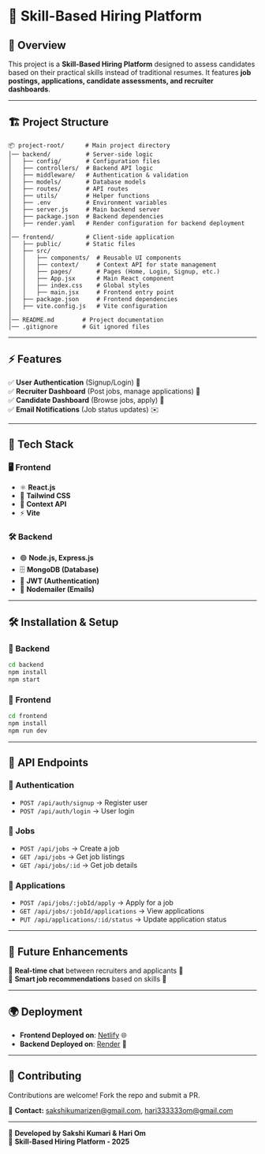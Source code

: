 # 🚀 Skill-Based Hiring Platform

## 📌 Overview

This project is a **Skill-Based Hiring Platform** designed to assess candidates based on their practical skills instead of traditional resumes. It features **job postings, applications, candidate assessments, and recruiter dashboards**.

---

## 🏗 Project Structure

```
📦 project-root/      # Main project directory
│── backend/          # Server-side logic
│   ├── config/       # Configuration files
│   ├── controllers/  # Backend API logic
│   ├── middleware/   # Authentication & validation
│   ├── models/       # Database models
│   ├── routes/       # API routes
│   ├── utils/        # Helper functions
│   ├── .env          # Environment variables
│   ├── server.js     # Main backend server
│   ├── package.json  # Backend dependencies
│   ├── render.yaml   # Render configuration for backend deployment
│
│── frontend/         # Client-side application
│   ├── public/       # Static files
│   ├── src/
│   │   ├── components/  # Reusable UI components
│   │   ├── context/     # Context API for state management
│   │   ├── pages/       # Pages (Home, Login, Signup, etc.)
│   │   ├── App.jsx      # Main React component
│   │   ├── index.css    # Global styles
│   │   ├── main.jsx     # Frontend entry point
│   ├── package.json     # Frontend dependencies
│   ├── vite.config.js   # Vite configuration
│
│── README.md        # Project documentation
│── .gitignore       # Git ignored files
```

---

## ⚡ Features

✅ **User Authentication** (Signup/Login) 🔐  
✅ **Recruiter Dashboard** (Post jobs, manage applications) 🏢  
✅ **Candidate Dashboard** (Browse jobs, apply) 🎯  
✅ **Email Notifications** (Job status updates) ✉️

---

## 🚀 Tech Stack

### 🖥️ Frontend

- ⚛ **React.js**
- 🎨 **Tailwind CSS**
- 🔄 **Context API**
- ⚡ **Vite**

### 🛠 Backend

- 🟢 **Node.js, Express.js**
- 🗄 **MongoDB (Database)**
- 🔑 **JWT (Authentication)**
- 📩 **Nodemailer (Emails)**

---

## 🛠 Installation & Setup

### 📌 Backend

```sh
cd backend
npm install
npm start
```

### 📌 Frontend

```sh
cd frontend
npm install
npm run dev
```

---

## 📌 API Endpoints

### 🔐 Authentication

- `POST /api/auth/signup` → Register user
- `POST /api/auth/login` → User login

### 💼 Jobs

- `POST /api/jobs` → Create a job
- `GET /api/jobs` → Get job listings
- `GET /api/jobs/:id` → Get job details

### 📄 Applications

- `POST /api/jobs/:jobId/apply` → Apply for a job
- `GET /api/jobs/:jobId/applications` → View applications
- `PUT /api/applications/:id/status` → Update application status

---

## 🔮 Future Enhancements

🚀 **Real-time chat** between recruiters and applicants 💬  
🚀 **Smart job recommendations** based on skills 🤖

---

## 🌍 Deployment

- **Frontend Deployed on**: [Netlify](https://easy-hire-seekers.netlify.app/) 🌐
- **Backend Deployed on**: [Render](https://render.com/) 🔄

---

## 🤝 Contributing

Contributions are welcome! Fork the repo and submit a PR.

📩 **Contact:** sakshikumarizen@gmail.com, hari333333om@gmail.com

---

🎯 **Developed by Sakshi Kumari & Hari Om**  
🚀 **Skill-Based Hiring Platform - 2025**
